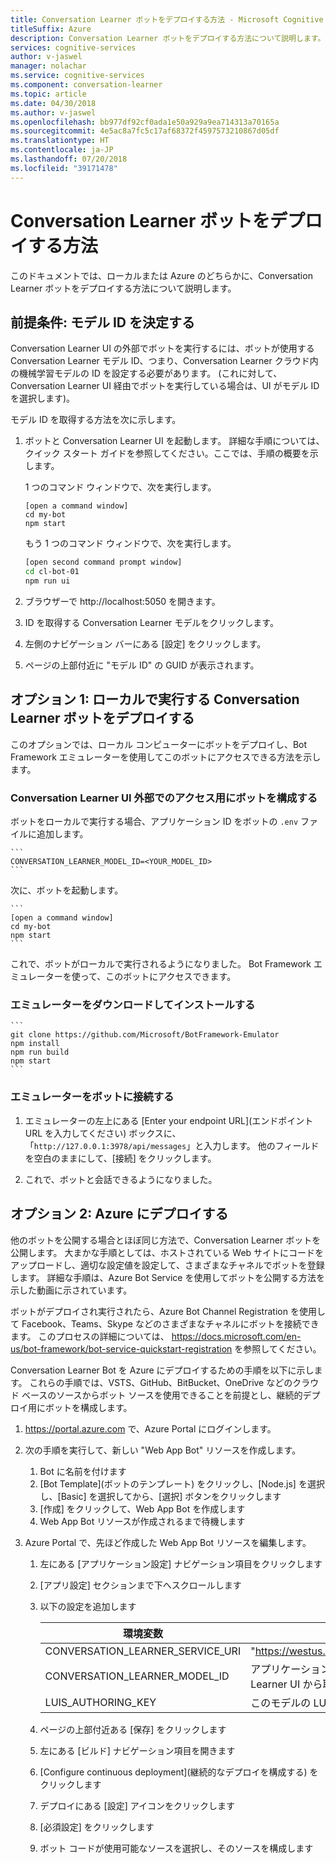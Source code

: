 ```yaml
---
title: Conversation Learner ボットをデプロイする方法 - Microsoft Cognitive Services | Microsoft Docs
titleSuffix: Azure
description: Conversation Learner ボットをデプロイする方法について説明します。
services: cognitive-services
author: v-jaswel
manager: nolachar
ms.service: cognitive-services
ms.component: conversation-learner
ms.topic: article
ms.date: 04/30/2018
ms.author: v-jaswel
ms.openlocfilehash: bb977df92cf0ada1e50a929a9ea714313a70165a
ms.sourcegitcommit: 4e5ac8a7fc5c17af68372f4597573210867d05df
ms.translationtype: HT
ms.contentlocale: ja-JP
ms.lasthandoff: 07/20/2018
ms.locfileid: "39171478"
---
```

# <a name="how-to-deploy-a-conversation-learner-bot"></a>Conversation Learner ボットをデプロイする方法

このドキュメントでは、ローカルまたは Azure のどちらかに、Conversation Learner ボットをデプロイする方法について説明します。

## <a name="prerequisite-determine-the-model-id"></a>前提条件: モデル ID を決定する 

Conversation Learner UI の外部でボットを実行するには、ボットが使用する Conversation Learner モデル ID、つまり、Conversation Learner クラウド内の機械学習モデルの ID を設定する必要があります。  (これに対して、Conversation Learner UI 経由でボットを実行している場合は、UI がモデル ID を選択します)。  

モデル ID を取得する方法を次に示します。

1. ボットと Conversation Learner UI を起動します。  詳細な手順については、クイック スタート ガイドを参照してください。ここでは、手順の概要を示します。

    1 つのコマンド ウィンドウで、次を実行します。

    ```
    [open a command window]
    cd my-bot
    npm start
    ```

    もう 1 つのコマンド ウィンドウで、次を実行します。

    ```bash
    [open second command prompt window]
    cd cl-bot-01
    npm run ui
    ```

2. ブラウザーで http://localhost:5050 を開きます。 

3. ID を取得する Conversation Learner モデルをクリックします。

4. 左側のナビゲーション バーにある [設定] をクリックします。

5. ページの上部付近に "モデル ID" の GUID が表示されます。

## <a name="option-1-deploying-a-conversation-learner-bot-to-run-locally"></a>オプション 1: ローカルで実行する Conversation Learner ボットをデプロイする

このオプションでは、ローカル コンピューターにボットをデプロイし、Bot Framework エミュレーターを使用してこのボットにアクセスできる方法を示します。

### <a name="configure-your-bot-for-access-outside-the-conversation-learner-ui"></a>Conversation Learner UI 外部でのアクセス用にボットを構成する

ボットをローカルで実行する場合、アプリケーション ID をボットの `.env` ファイルに追加します。

    ```
    CONVERSATION_LEARNER_MODEL_ID=<YOUR_MODEL_ID>
    ```

次に、ボットを起動します。

    ```
    [open a command window]
    cd my-bot
    npm start
    ```

これで、ボットがローカルで実行されるようになりました。  Bot Framework エミュレーターを使って、このボットにアクセスできます。

### <a name="download-and-install-the-emulator"></a>エミュレーターをダウンロードしてインストールする

    ```
    git clone https://github.com/Microsoft/BotFramework-Emulator
    npm install
    npm run build
    npm start
    ```

### <a name="connect-the-emulator-to-your-bot"></a>エミュレーターをボットに接続する

1. エミュレーターの左上にある [Enter your endpoint URL]\(エンドポイント URL を入力してください\) ボックスに、「`http://127.0.0.1:3978/api/messages`」と入力します。  他のフィールドを空白のままにして、[接続] をクリックします。

2. これで、ボットと会話できるようになりました。

## <a name="option-2-deploy-to-azure"></a>オプション 2: Azure にデプロイする

他のボットを公開する場合とほぼ同じ方法で、Conversation Learner ボットを公開します。 大まかな手順としては、ホストされている Web サイトにコードをアップロードし、適切な設定値を設定して、さまざまなチャネルでボットを登録します。 詳細な手順は、Azure Bot Service を使用してボットを公開する方法を示した動画に示されています。

ボットがデプロイされ実行されたら、Azure Bot Channel Registration を使用して Facebook、Teams、Skype などのさまざまなチャネルにボットを接続できます。 このプロセスの詳細については、 https://docs.microsoft.com/en-us/bot-framework/bot-service-quickstart-registration を参照してください。

Conversation Learner Bot を Azure にデプロイするための手順を以下に示します。  これらの手順では、VSTS、GitHub、BitBucket、OneDrive などのクラウド ベースのソースからボット ソースを使用できることを前提とし、継続的デプロイ用にボットを構成します。

1. https://portal.azure.com で、Azure Portal にログインします。

2. 次の手順を実行して、新しい "Web App Bot" リソースを作成します。 

    1. Bot に名前を付けます
    2. [Bot Template]\(ボットのテンプレート\) をクリックし、[Node.js] を選択し、[Basic] を選択してから、[選択] ボタンをクリックします
    3. [作成] をクリックして、Web App Bot を作成します
    4. Web App Bot リソースが作成されるまで待機します

3. Azure Portal で、先ほど作成した Web App Bot リソースを編集します。

    1. 左にある [アプリケーション設定] ナビゲーション項目をクリックします
    1. [アプリ設定] セクションまで下へスクロールします
    2. 以下の設定を追加します

        環境変数 | value
        --- | --- 
        CONVERSATION_LEARNER_SERVICE_URI | "https://westus.api.cognitive.microsoft.com/conversationlearner/v1.0/"
        CONVERSATION_LEARNER_MODEL_ID      | アプリケーション ID の GUID。モデルの [設定] の下にある Conversation Learner UI から取得される>
        LUIS_AUTHORING_KEY               | このモデルの LUIS オーサリング キー
    
    4. ページの上部付近ある [保存] をクリックします
    5. 左にある [ビルド] ナビゲーション項目を開きます
    6. [Configure continuous deployment]\(継続的なデプロイを構成する\) をクリックします 
    7. デプロイにある [設定] アイコンをクリックします
    8. [必須設定] をクリックします
    9. ボット コードが使用可能なソースを選択し、そのソースを構成します
